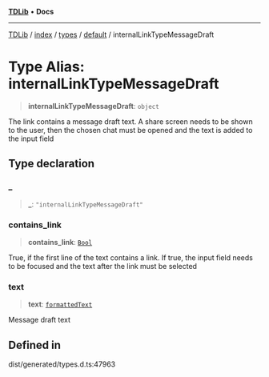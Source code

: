 [**TDLib**](../../../../../../README.md) • **Docs**

***

[TDLib](../../../../../../modules.md) / [index](../../../../../README.md) / [types](../../../README.md) / [default](../README.md) / internalLinkTypeMessageDraft

# Type Alias: internalLinkTypeMessageDraft

> **internalLinkTypeMessageDraft**: `object`

The link contains a message draft text. A share screen needs to be shown to the user, then the chosen chat must be opened and the text is added to the input field

## Type declaration

### \_

> **\_**: `"internalLinkTypeMessageDraft"`

### contains\_link

> **contains\_link**: [`Bool`](Bool.md)

True, if the first line of the text contains a link. If true, the input field needs to be focused and the text after the link must be selected

### text

> **text**: [`formattedText`](formattedText-1.md)

Message draft text

## Defined in

dist/generated/types.d.ts:47963
